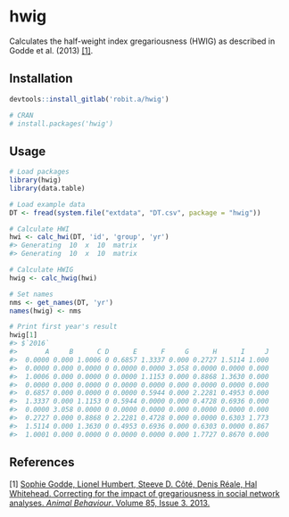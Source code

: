 
# hwig

Calculates the half-weight index gregariousness (HWIG) as described in
Godde et al. (2013) [\[1\]](#references).

## Installation

``` r
devtools::install_gitlab('robit.a/hwig')

# CRAN
# install.packages('hwig')
```

## Usage

``` r
# Load packages
library(hwig)
library(data.table)

# Load example data
DT <- fread(system.file("extdata", "DT.csv", package = "hwig"))

# Calculate HWI
hwi <- calc_hwi(DT, 'id', 'group', 'yr')
#> Generating  10  x  10  matrix
#> Generating  10  x  10  matrix

# Calculate HWIG
hwig <- calc_hwig(hwi)

# Set names
nms <- get_names(DT, 'yr')
names(hwig) <- nms

# Print first year's result
hwig[1]
#> $`2016`
#>       A     B      C D      E      F     G      H      I     J
#>  0.0000 0.000 1.0006 0 0.6857 1.3337 0.000 0.2727 1.5114 1.000
#>  0.0000 0.000 0.0000 0 0.0000 0.0000 3.058 0.0000 0.0000 0.000
#>  1.0006 0.000 0.0000 0 0.0000 1.1153 0.000 0.8868 1.3630 0.000
#>  0.0000 0.000 0.0000 0 0.0000 0.0000 0.000 0.0000 0.0000 0.000
#>  0.6857 0.000 0.0000 0 0.0000 0.5944 0.000 2.2281 0.4953 0.000
#>  1.3337 0.000 1.1153 0 0.5944 0.0000 0.000 0.4728 0.6936 0.000
#>  0.0000 3.058 0.0000 0 0.0000 0.0000 0.000 0.0000 0.0000 0.000
#>  0.2727 0.000 0.8868 0 2.2281 0.4728 0.000 0.0000 0.6303 1.773
#>  1.5114 0.000 1.3630 0 0.4953 0.6936 0.000 0.6303 0.0000 0.867
#>  1.0001 0.000 0.0000 0 0.0000 0.0000 0.000 1.7727 0.8670 0.000
```

## References

\[1\] [Sophie Godde, Lionel Humbert, Steeve D. Côté, Denis Réale, Hal
Whitehead. Correcting for the impact of gregariousness in social network
analyses. *Animal Behaviour*. Volume 85, Issue 3.
2013.](https://www.sciencedirect.com/science/article/pii/S0003347212005593)
